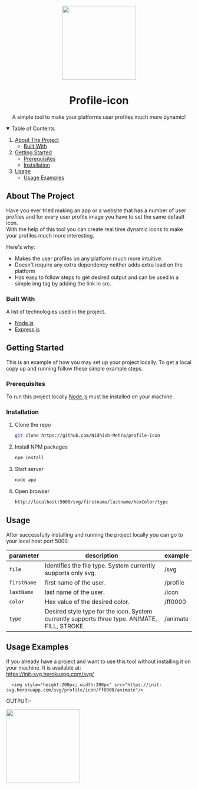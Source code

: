 <p align="center">
<img style="height:200px; width:200px" src="https://init-svg.herokuapp.com/svg/profile/icon/ff0000/animate"/>

  <h1 align="center">Profile-icon</h1>

  <p align="center">
    A simple tool to make your platforms user profiles much more dynamic!
    <br />
  </p>
</p>

<!-- TABLE OF CONTENTS -->
<details open="open">
  <summary>Table of Contents</summary>
  <ol>
    <li>
      <a href="#about-the-project">About The Project</a>
      <ul>
        <li><a href="#built-with">Built With</a></li>
      </ul>
    </li>
    <li>
      <a href="#getting-started">Getting Started</a>
      <ul>
        <li><a href="#prerequisites">Prerequisites</a></li>
        <li><a href="#installation">Installation</a></li>
      </ul>
    </li>
    <li><a href="#usage">Usage</a>
    <ul>
        <li><a href="#Usage-Examples">Usage Examples</a></li>
      </ul>
    </li>
  </ol>
</details>

<!-- ABOUT THE PROJECT -->
## About The Project

Have you ever tried making an app or a website that has a number of user profiles and for every user profile image you have to set the same default icon.</br>
With the help of this tool you can create real time dynamic icons to make your profiles much more interesting.

Here's why:
* Makes the user profiles on any platform much more intuitive.
* Doesn't require any extra dependency neither adds extra load on the platform
* Has easy to follow steps to get desired output and can be used in a simple img tag by adding the link in src.

### Built With

A list of technologies used in the project.
* [Node.js](https://nodejs.org/en/)
* [Express.js](https://expressjs.com/)

<!-- GETTING STARTED -->
## Getting Started

This is an example of how you may set up your project locally.
To get a local copy up and running follow these simple example steps.

### Prerequisites

To run this project locally [Node.js](https://nodejs.org/en/) must be installed on your machine.

### Installation

1. Clone the repo
   ```sh
   git clone https://github.com/Nidhish-Mehra/profile-icon
   ```
2. Install NPM packages
   ```sh
   npm install
   ```
3. Start server
   ```sh
   node app
   ```
4. Open browser
   ```sh
   http://localhost:5000/svg/firstname/lastname/hexColor/type
   ```
   
<!-- USAGE EXAMPLES -->
## Usage

After successfully installing and running the project locally you can go to your local host port 5000. <br>

| parameter  | description                                                                                  | example   |
| ---------  | -------------------------------------------------------------------------------------------- | --------- |
| `file`     | Identifies the file type. System currently supports only svg.                                | /svg      |
| `firstName`| first name of the user.                                                                      | /profile  |
| `lastName` | last name of the user.                                                                       | /icon     |
| `color`    | Hex value of the desired color.                                                              | /ff0000   |             
| `type`     | Desired style type for the icon. System currently supports three type. ANIMATE, FILL, STROKE.| /animate  |

## Usage Examples

If you already have a project and want to use this tool without installing it on your machine. It is available at: <br>
https://init-svg.herokuapp.com/svg/

```
  <img style="height:200px; width:200px" src="https://init-svg.herokuapp.com/svg/profile/icon/ff0000/animate"/>
```
OUTPUT:-

<img style="height:200px; width:200px" src="https://init-svg.herokuapp.com/svg/profile/icon/ff0000/animate"/>





